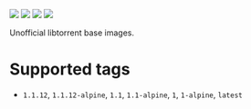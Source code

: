 [![](https://images.microbadger.com/badges/version/emmercm/libtorrent:1.1.12.svg)](https://hub.docker.com/r/emmercm/libtorrent)
[![](https://images.microbadger.com/badges/image/emmercm/libtorrent:1.1.12.svg)](https://hub.docker.com/r/emmercm/libtorrent)
[![](https://badgen.net/circleci/github/emmercm/docker-libtorrent/master?icon=circleci)](https://github.com/emmercm/docker-libtorrent)
[![](https://badgen.net/github/license/emmercm/docker-libtorrent?color=grey)](https://github.com/emmercm/docker-libtorrent/blob/master/LICENSE)

Unofficial libtorrent base images.

# Supported tags

- `1.1.12`, `1.1.12-alpine`, `1.1`, `1.1-alpine`, `1`, `1-alpine`, `latest`
